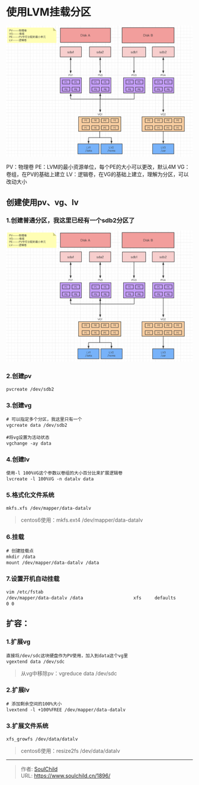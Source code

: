# 使用LVM挂载分区

<!--more-->
![94105-dsc4huyofum.png](images/2632752546.png)

PV：物理卷
PE：LVM的最小资源单位，每个PE的大小可以更改，默认4M
VG：卷组，在PV的基础上建立
LV：逻辑卷，在VG的基础上建立，理解为分区，可以改动大小

## 创建使用pv、vg、lv
### 1.创建普通分区，我这里已经有一个sdb2分区了

![80785-qnldp7k6hd.png](images/2632752546.png)


### 2.创建pv
```
pvcreate /dev/sdb2
```

### 3.创建vg 
```
# 可以指定多个分区，我这里只有一个
vgcreate data /dev/sdb2

#将vg设置为活动状态
vgchange -ay data
```

### 4.创建lv
```
使用-l 100%VG这个参数以卷组的大小百分比来扩展逻辑卷
lvcreate -l 100%VG -n datalv data
```

### 5.格式化文件系统
```
mkfs.xfs /dev/mapper/data-datalv
```
>centos6使用：mkfs.ext4 /dev/mapper/data-datalv

### 6.挂载
```
# 创建挂载点
mkdir /data
mount /dev/mapper/data-datalv /data
```

### 7.设置开机自动挂载
```
vim /etc/fstab
/dev/mapper/data-datalv /data                   xfs     defaults        0 0
```

## 扩容：
### 1.扩展vg
```
直接将/dev/sdc这块硬盘作为PV使用，加入到data这个vg里
vgextend data /dev/sdc
```
>从vg中移除pv：vgreduce data /dev/sdc

### 2.扩展lv
```
# 添加剩余空间的100%大小
lvextend -l +100%FREE /dev/mapper/data-datalv
```

### 3.扩展文件系统
```
xfs_growfs /dev/data/datalv
```
>centos6使用：resize2fs /dev/data/datalv


---

> 作者: [SoulChild](https://www.soulchild.cn)  
> URL: https://www.soulchild.cn/1896/  

